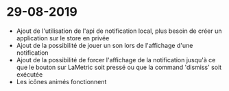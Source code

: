 29-08-2019
===
- Ajout de l'utilisation de l'api de notification local, plus besoin de créer un application sur le store en privée
- Ajout de la possibilité de jouer un son lors de l'affichage d'une notification
- Ajout de la possibilité de forcer l'affichage de la notification jusqu'à ce que le bouton sur LaMetric soit pressé ou que la command 'dismiss' soit exécutée
- Les icônes animés fonctionnent

